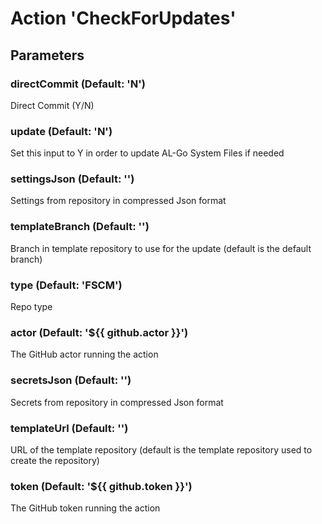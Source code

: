 # Action 'CheckForUpdates' 
## Parameters 
### directCommit (Default: 'N') 
 Direct Commit (Y/N) 

### update (Default: 'N') 
 Set this input to Y in order to update AL-Go System Files if needed 

### settingsJson (Default: '') 
 Settings from repository in compressed Json format 

### templateBranch (Default: '') 
 Branch in template repository to use for the update (default is the default branch) 

### type (Default: 'FSCM') 
 Repo type 

### actor (Default: '${{ github.actor }}') 
 The GitHub actor running the action 

### secretsJson (Default: '') 
 Secrets from repository in compressed Json format 

### templateUrl (Default: '') 
 URL of the template repository (default is the template repository used to create the repository) 

### token (Default: '${{ github.token }}') 
 The GitHub token running the action 


